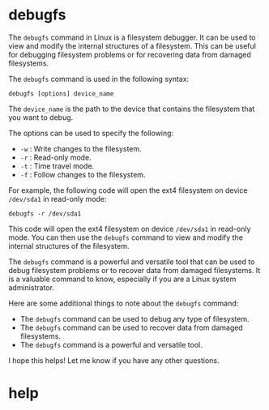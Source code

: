 # debugfs

The `debugfs` command in Linux is a filesystem debugger. It can be used to view and modify the internal structures of a filesystem. This can be useful for debugging filesystem problems or for recovering data from damaged filesystems.

The `debugfs` command is used in the following syntax:

```
debugfs [options] device_name
```

The `device_name` is the path to the device that contains the filesystem that you want to debug.

The options can be used to specify the following:

* `-w` : Write changes to the filesystem.
* `-r` : Read-only mode.
* `-t` : Time travel mode.
* `-f` : Follow changes to the filesystem.

For example, the following code will open the ext4 filesystem on device `/dev/sda1` in read-only mode:

```
debugfs -r /dev/sda1
```

This code will open the ext4 filesystem on device `/dev/sda1` in read-only mode. You can then use the `debugfs` command to view and modify the internal structures of the filesystem.

The `debugfs` command is a powerful and versatile tool that can be used to debug filesystem problems or to recover data from damaged filesystems. It is a valuable command to know, especially if you are a Linux system administrator.

Here are some additional things to note about the `debugfs` command:

* The `debugfs` command can be used to debug any type of filesystem.
* The `debugfs` command can be used to recover data from damaged filesystems.
* The `debugfs` command is a powerful and versatile tool.

I hope this helps! Let me know if you have any other questions.




# help 

```

```
